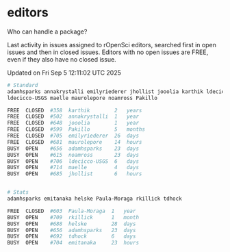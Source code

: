 # editors

Who can handle a package?

Last activity in issues assigned to rOpenSci editors, searched first in open
issues and then in closed issues. Editors with no open issues are FREE, even if
they also have no closed issue.


Updated on Fri Sep 5 12:11:02 UTC 2025

```bash
# Standard
adamhsparks annakrystalli emilyriederer jhollist jooolia karthik ldecicco
ldecicco-USGS maelle maurolepore noamross Pakillo

FREE  CLOSED  #358  karthik        2   years
FREE  CLOSED  #502  annakrystalli  1   year
FREE  CLOSED  #648  jooolia        1   year
FREE  CLOSED  #599  Pakillo        5   months
FREE  CLOSED  #705  emilyriederer  26  days
FREE  CLOSED  #681  maurolepore    14  hours
BUSY  OPEN    #656  adamhsparks    23  days
BUSY  OPEN    #615  noamross       23  days
BUSY  OPEN    #706  ldecicco-USGS  6   days
BUSY  OPEN    #714  maelle         4   days
BUSY  OPEN    #685  jhollist       6   hours


# Stats
adamhsparks emitanaka helske Paula-Moraga rkillick tdhock

FREE  CLOSED  #603  Paula-Moraga  1   year
BUSY  OPEN    #709  rkillick      1   month
BUSY  OPEN    #688  helske        28  days
BUSY  OPEN    #656  adamhsparks   23  days
BUSY  OPEN    #692  tdhock        6   days
BUSY  OPEN    #704  emitanaka     23  hours
```
